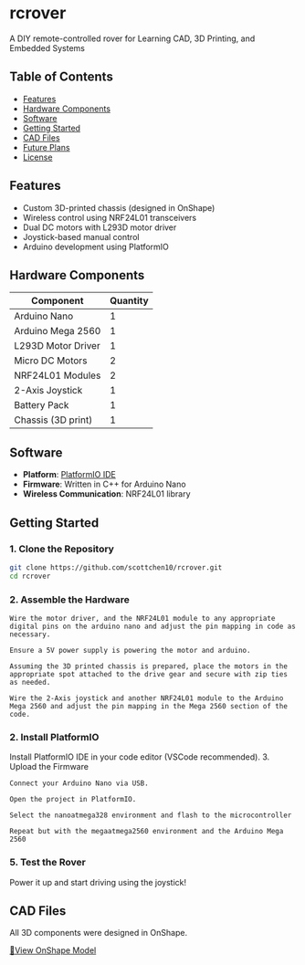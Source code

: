 # rcrover 
A DIY remote-controlled rover for Learning CAD, 3D Printing, and Embedded Systems

## Table of Contents

- [Features](#features)
- [Hardware Components](#hardware-components)
- [Software](#software)
- [Getting Started](#getting-started)
- [CAD Files](#cad-files)
- [Future Plans](#future-plans)
- [License](#license)

## Features

- Custom 3D-printed chassis (designed in OnShape)
- Wireless control using NRF24L01 transceivers
- Dual DC motors with L293D motor driver
- Joystick-based manual control
- Arduino development using PlatformIO

## Hardware Components

| Component          | Quantity |
|--------------------|----------|
| Arduino Nano       | 1        |
| Arduino Mega 2560  | 1        |
| L293D Motor Driver | 1        |
| Micro DC Motors    | 2        |
| NRF24L01 Modules   | 2        |
| 2-Axis Joystick    | 1        |
| Battery Pack       | 1        |
| Chassis (3D print) | 1        |

## Software

- **Platform**: [PlatformIO IDE](https://platformio.org/)
- **Firmware**: Written in C++ for Arduino Nano
- **Wireless Communication**: NRF24L01 library

## Getting Started

### 1. Clone the Repository

```bash
git clone https://github.com/scottchen10/rcrover.git
cd rcrover
```

### 2. Assemble the Hardware
    Wire the motor driver, and the NRF24L01 module to any appropriate digital pins on the arduino nano and adjust the pin mapping in code as necessary. 

    Ensure a 5V power supply is powering the motor and arduino.

    Assuming the 3D printed chassis is prepared, place the motors in the appropriate spot attached to the drive gear and secure with zip ties as needed.

    Wire the 2-Axis joystick and another NRF24L01 module to the Arduino Mega 2560 and adjust the pin mapping in the Mega 2560 section of the code.

### 2. Install PlatformIO

Install PlatformIO IDE in your code editor (VSCode recommended).
3. Upload the Firmware

    Connect your Arduino Nano via USB.

    Open the project in PlatformIO.

    Select the nanoatmega328 environment and flash to the microcontroller

    Repeat but with the megaatmega2560 environment and the Arduino Mega 2560

### 5. Test the Rover

Power it up and start driving using the joystick!
## CAD Files

All 3D components were designed in OnShape.

[🔗View OnShape Model](https://cad.onshape.com/documents/12d0c673e413079d624da790/w/821ae4069d81f2e3a4ff1f6f/e/b785c43bee72ff9bdb8584b0)
